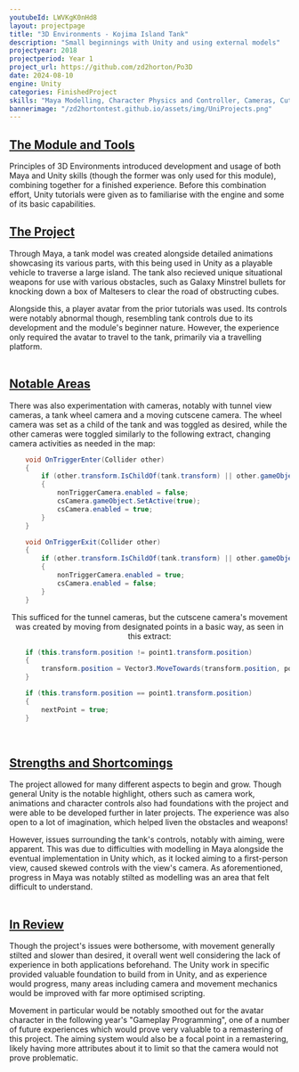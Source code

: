 ```yaml
---
youtubeId: LWVKgK0nHd8
layout: projectpage
title: "3D Environments - Kojima Island Tank"
description: "Small beginnings with Unity and using external models"
projectyear: 2018
projectperiod: Year 1
project_url: https://github.com/zd2horton/Po3D
date: 2024-08-10
engine: Unity
categories: FinishedProject
skills: "Maya Modelling, Character Physics and Controller, Cameras, Cutscenes and Toggling"
bannerimage: "/zd2hortontest.github.io/assets/img/UniProjects.png"
---
```

<p style="text-align: center;">
<h2><ins>The Module and Tools</ins></h2>
Principles of 3D Environments introduced development and usage of both Maya and Unity skills (though the former was only used for this module), combining together for a finished experience. Before this combination effort, Unity tutorials were given as to familiarise with the engine and some of its basic capabilities.<br>


<h2><ins>The Project</ins></h2>
Through Maya, a tank model was created alongside detailed animations showcasing its various parts, with this being used in Unity as a playable vehicle to traverse a large island. The tank also recieved unique situational weapons for use with various obstacles, such as Galaxy Minstrel bullets for knocking down a box of Maltesers to clear the road of obstructing cubes.<br>

Alongside this, a player avatar from the prior tutorials was used. Its controls were notably abnormal though, resembling tank controls due to its development and the module's beginner nature. However, the experience only required the avatar to travel to the tank, primarily via a travelling platform.<br><br>


<h2><ins>Notable Areas</ins></h2>
There was also experimentation with cameras, notably with tunnel view cameras, a tank wheel camera and a moving cutscene camera. The wheel camera was set as a child of the tank and was toggled as desired, while the other cameras were toggled similarly to the following extract, changing camera activities as needed in the map:</p>

```cs
    void OnTriggerEnter(Collider other)
    {
        if (other.transform.IsChildOf(tank.transform) || other.gameObject == ethan)
        {
            nonTriggerCamera.enabled = false;
            csCamera.gameObject.SetActive(true);
            csCamera.enabled = true;
        }
    }

    void OnTriggerExit(Collider other)
    {
        if (other.transform.IsChildOf(tank.transform) || other.gameObject == ethan)
        {
            nonTriggerCamera.enabled = true;
            csCamera.enabled = false;
        }
    }
```

<p style="text-align: center;">
This sufficed for the tunnel cameras, but the cutscene camera's movement was created by moving from designated points in a basic way, as seen in this extract:</p>

```cs
	if (this.transform.position != point1.transform.position)
	{
		transform.position = Vector3.MoveTowards(transform.position, point1.transform.position, (Time.deltaTime * speed * 2.5f));
	}

	if (this.transform.position == point1.transform.position)
	{
		nextPoint = true;
	}
```
<br>
<p style="text-align: center;">
<h2><ins>Strengths and Shortcomings</ins></h2>
The project allowed for many different aspects to begin and grow. Though general Unity is the notable highlight, others such as camera work, animations and character controls also had foundations with the project and were able to be developed further in later projects. The experience was also open to a lot of imagination, which helped liven the obstacles and weapons!<br>

However, issues surrounding the tank's controls, notably with aiming, were apparent. This was due to difficulties with modelling in Maya alongside the eventual implementation in Unity which, as it locked aiming to a first-person view, caused skewed controls with the view's camera. As aforementioned, progress in Maya was notably stilted as modelling was an area that felt difficult to understand.<br><br>


<h2><ins>In Review</ins></h2>
Though the project's issues were bothersome, with movement generally stilted and slower than desired, it overall went well considering the lack of experience in both applications beforehand. The Unity work in specific provided valuable foundation to build from in Unity, and as experience would progress, many areas including camera and movement mechanics would be improved with far more optimised scripting.<br>

Movement in particular would be notably smoothed out for the avatar character in the following year's "Gameplay Programming", one of a number of future experiences which would prove very valuable to a remastering of this project. The aiming system would also be a focal point in a remastering, likely having more attributes about it to limit so that the camera would not prove problematic.</p>